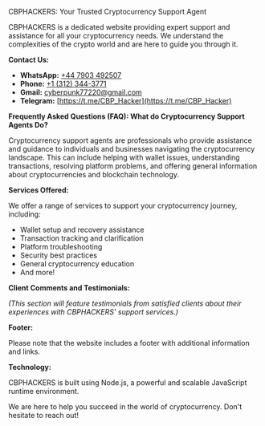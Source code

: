 CBPHACKERS: Your Trusted Cryptocurrency Support Agent

CBPHACKERS is a dedicated website providing expert support and assistance for all your cryptocurrency needs. We understand the complexities of the crypto world and are here to guide you through it.

**Contact Us:**

*   **WhatsApp:** [+44 7903 492507](https://wa.me/447903492507)
*   **Phone:** [+1 (312) 344-3771](tel:+13123443771)
*   **Gmail:** [cyberpunk77220@gmail.com](mailto:cyberpunk77220@gmail.com)
*   **Telegram:** [https://t.me/CBP_Hacker](https://t.me/CBP_Hacker)

**Frequently Asked Questions (FAQ): What do Cryptocurrency Support Agents Do?**

Cryptocurrency support agents are professionals who provide assistance and guidance to individuals and businesses navigating the cryptocurrency landscape. This can include helping with wallet issues, understanding transactions, resolving platform problems, and offering general information about cryptocurrencies and blockchain technology.

**Services Offered:**

We offer a range of services to support your cryptocurrency journey, including:

*   Wallet setup and recovery assistance
*   Transaction tracking and clarification
*   Platform troubleshooting
*   Security best practices
*   General cryptocurrency education
*   And more!

**Client Comments and Testimonials:**

*(This section will feature testimonials from satisfied clients about their experiences with CBPHACKERS' support services.)*

**Footer:**

Please note that the website includes a footer with additional information and links.

**Technology:**

CBPHACKERS is built using Node.js, a powerful and scalable JavaScript runtime environment.

We are here to help you succeed in the world of cryptocurrency. Don't hesitate to reach out!